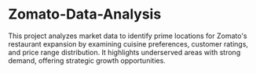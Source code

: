 # Zomato-Data-Analysis
This project analyzes market data to identify prime locations for Zomato's restaurant expansion by examining cuisine preferences, customer ratings, and price range distribution. It highlights underserved areas with strong demand, offering strategic growth opportunities.
